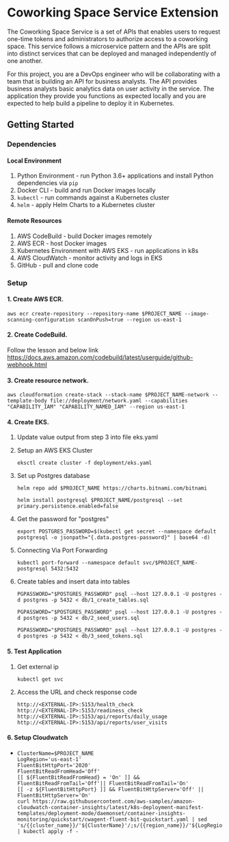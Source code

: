 # Coworking Space Service Extension
The Coworking Space Service is a set of APIs that enables users to request one-time tokens and administrators to authorize access to a coworking space. This service follows a microservice pattern and the APIs are split into distinct services that can be deployed and managed independently of one another.

For this project, you are a DevOps engineer who will be collaborating with a team that is building an API for business analysts. The API provides business analysts basic analytics data on user activity in the service. The application they provide you functions as expected locally and you are expected to help build a pipeline to deploy it in Kubernetes.

## Getting Started

### Dependencies
#### Local Environment
1. Python Environment - run Python 3.6+ applications and install Python dependencies via `pip`
2. Docker CLI - build and run Docker images locally
3. `kubectl` - run commands against a Kubernetes cluster
4. `helm` - apply Helm Charts to a Kubernetes cluster

#### Remote Resources
1. AWS CodeBuild - build Docker images remotely
2. AWS ECR - host Docker images
3. Kubernetes Environment with AWS EKS - run applications in k8s
4. AWS CloudWatch - monitor activity and logs in EKS
5. GitHub - pull and clone code

### Setup
#### 1. Create AWS ECR.


    
    aws ecr create-repository --repository-name $PROJECT_NAME --image-scanning-configuration scanOnPush=true --region us-east-1
    
#### 2. Create CodeBuild.
 Follow the lesson and below link
https://docs.aws.amazon.com/codebuild/latest/userguide/github-webhook.html
#### 3. Create resource network.

    aws cloudformation create-stack --stack-name $PROJECT_NAME-network --template-body file://deployment/network.yaml --capabilities "CAPABILITY_IAM" "CAPABILITY_NAMED_IAM" --region us-east-1

#### 4. Create EKS.

1. Update value output from step 3 into file eks.yaml
2. Setup an AWS EKS Cluster
    ```
    eksctl create cluster -f deployment/eks.yaml 
    ```
3. Set up Postgres database
    ```
    helm repo add $PROJECT_NAME https://charts.bitnami.com/bitnami
    ```

    ```
    helm install postgresql $PROJECT_NAME/postgresql --set primary.persistence.enabled=false
    ```

4. Get the password for "postgres"
    ```
    export POSTGRES_PASSWORD=$(kubectl get secret --namespace default postgresql -o jsonpath="{.data.postgres-password}" | base64 -d)
    ```

5. Connecting Via Port Forwarding
    ```
    kubectl port-forward --namespace default svc/$PROJECT_NAME-postgresql 5432:5432
    ```

6. Create tables and insert data into tables
    ```
    PGPASSWORD="$POSTGRES_PASSWORD" psql --host 127.0.0.1 -U postgres -d postgres -p 5432 < db/1_create_tables.sql
    ```
    ```
    PGPASSWORD="$POSTGRES_PASSWORD" psql --host 127.0.0.1 -U postgres -d postgres -p 5432 < db/2_seed_users.sql
    ```
    ```
    PGPASSWORD="$POSTGRES_PASSWORD" psql --host 127.0.0.1 -U postgres -d postgres -p 5432 < db/3_seed_tokens.sql
    ```
#### 5. Test Application 

1. Get external ip

    ```
    kubectl get svc
    ```

2. Access the URL and check response code

    ```
    http://<EXTERNAL-IP>:5153/health_check
    http://<EXTERNAL-IP>:5153/readiness_check
    http://<EXTERNAL-IP>:5153/api/reports/daily_usage
    http://<EXTERNAL-IP>:5153/api/reports/user_visits
    ```

#### 6. Setup Cloudwatch

* 
    ```
    ClusterName=$PROJECT_NAME
    LogRegion='us-east-1'
    FluentBitHttpPort='2020'
    FluentBitReadFromHead='Off'
    [[ ${FluentBitReadFromHead} = 'On' ]] && FluentBitReadFromTail='Off'|| FluentBitReadFromTail='On'
    [[ -z ${FluentBitHttpPort} ]] && FluentBitHttpServer='Off' || FluentBitHttpServer='On'
    curl https://raw.githubusercontent.com/aws-samples/amazon-cloudwatch-container-insights/latest/k8s-deployment-manifest-templates/deployment-mode/daemonset/container-insights-monitoring/quickstart/cwagent-fluent-bit-quickstart.yaml | sed 's/{{cluster_name}}/'${ClusterName}'/;s/{{region_name}}/'${LogRegion}'/;s/{{http_server_toggle}}/"'${FluentBitHttpServer}'"/;s/{{http_server_port}}/"'${FluentBitHttpPort}'"/;s/{{read_from_head}}/"'${FluentBitReadFromHead}'"/;s/{{read_from_tail}}/"'${FluentBitReadFromTail}'"/' | kubectl apply -f - 
    ```